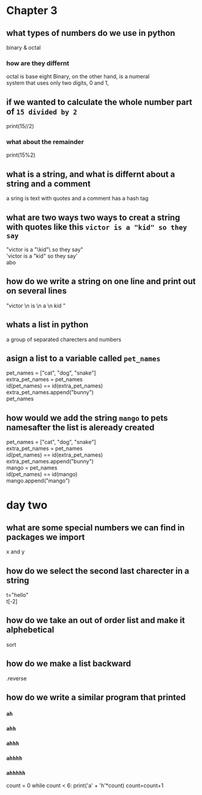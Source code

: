 # Chapter 3  
  
## what types of numbers do we use in python  
binary & octal
  
  
### how are they differnt  
octal is base eight
Binary, on the other hand, is a numeral  
system that uses only two digits, 0 and 1,  
  
## if we wanted to calculate the whole number part of `15 divided by 2`  
print(15//2)

### what about the remainder  
print(15%2)  
  
## what is a string, and what is differnt about a string and a comment  
a sring is text with quotes and a comment has a hash tag  
  
## what are two ways two ways to creat a string with quotes like this `victor is a "kid" so they say`
"victor is a "\kid"\ so they say"  
'victor is a "kid" so they say'  
abo
## how do we write a string on one line and print out on several lines  
"victor \n is \n a \n kid "  
  
## whats a list in python  
a group of separated charecters and numbers 
  
## asign a list to a variable called `pet_names`
pet_names = ["cat", "dog", "snake"]  
extra_pet_names = pet_names  
id(pet_names) == id(extra_pet_names)  
extra_pet_names.append("bunny")  
pet_names  

## how would we add the string `mango` to pets namesafter the list is aleready created  
pet_names = ["cat", "dog", "snake"]  
extra_pet_names = pet_names  
id(pet_names) == id(extra_pet_names)  
extra_pet_names.append("bunny")  
mango = pet_names  
id(pet_names) == id(mango)  
mango.append("mango")  

# day two

## what are some special numbers we can find in packages we import  
x and y  
  
## how do we select the second last charecter in a string  
t="hello"  
t[-2]  
  
## how do we take an out of order list and make it alphebetical  
sort  
  
## how do we make a list backward
.reverse

## how do we write a similar program that printed  
### `ah`
### `ahh`
### `ahhh`
### `ahhhh`
### `ahhhhh`
count = 0
while count < 6:
   print('a' + 'h'*count)
   count=count+1
    



